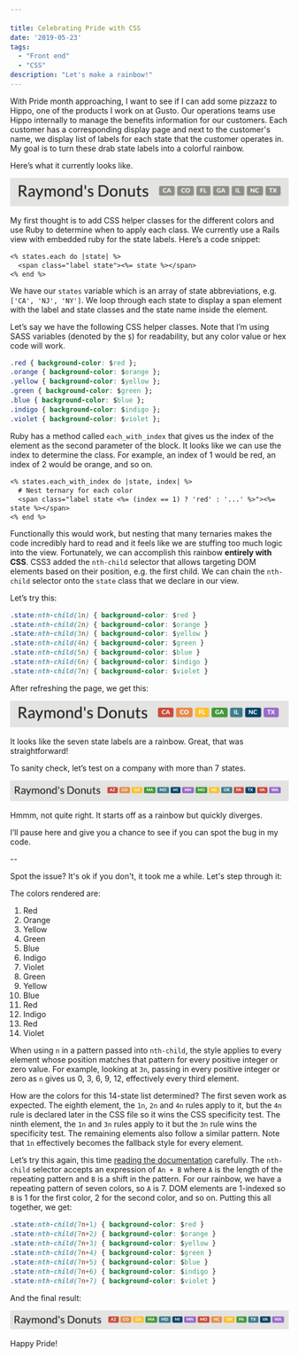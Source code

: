 ```yaml
---

title: Celebrating Pride with CSS
date: '2019-05-23'
tags:
  - "Front end"
  - "CSS"
description: "Let's make a rainbow!"
---
```


With Pride month approaching, I want to see if I can add some pizzazz to Hippo, one of the  products I work on at Gusto. Our operations teams use Hippo internally to manage the benefits information for our customers. Each customer has a corresponding display page and next to the customer's name, we display list of labels for each state that the customer operates in. My goal is to turn these drab state labels into a colorful rainbow.

Here’s what it currently looks like.

![State labels](/state-labels-gray.png)

My first thought is to add CSS helper classes for the different colors and use Ruby to determine when to apply each class. We currently use a Rails view with embedded ruby for the state labels. Here’s a code snippet:

```erb
<% states.each do |state| %>
  <span class="label state"><%= state %></span>
<% end %>
```

We have our `states` variable which is an array of state abbreviations, e.g. `['CA', 'NJ', 'NY']`. We loop through each state to display a span element with the label and state classes and the state name inside the element.

Let’s say we have the following CSS helper classes. Note that I’m using SASS variables (denoted by the `$`) for readability, but any color value or hex code will work.

```css
.red { background-color: $red };
.orange { background-color: $orange };
.yellow { background-color: $yellow };
.green { background-color: $green };
.blue { background-color: $blue };
.indigo { background-color: $indigo };
.violet { background-color: $violet };
```

Ruby has a method called `each_with_index` that gives us the index of the element as the second parameter of the block. It looks like we can use the index to determine the class. For example, an index of 1 would be red, an index of 2 would be orange, and so on.

```erb
<% states.each_with_index do |state, index| %>
  # Nest ternary for each color
  <span class="label state <%= (index == 1) ? 'red' : '...' %>"><%= state %></span>
<% end %>
```

Functionally this would work, but nesting that many ternaries makes the code incredibly hard to read and it feels like we are stuffing too much logic into the view. Fortunately, we can accomplish this rainbow **entirely with CSS**. CSS3 added the `nth-child` selector that allows targeting DOM elements based on their position, e.g. the first child. We can chain the `nth-child` selector onto the `state` class that we declare in our view.

Let’s try this:

```css
.state:nth-child(1n) { background-color: $red }
.state:nth-child(2n) { background-color: $orange }
.state:nth-child(3n) { background-color: $yellow }
.state:nth-child(4n) { background-color: $green }
.state:nth-child(5n) { background-color: $blue }
.state:nth-child(6n) { background-color: $indigo }
.state:nth-child(7n) { background-color: $violet }
```

After refreshing the page, we get this:

![State labels](/state-labels-rainbow-7.png)

It looks like the seven state labels are a rainbow. Great, that was straightforward!

To sanity check, let’s test on a company with more than 7 states.

![State labels](/state-labels-off-rainbow.png)

Hmmm, not quite right. It starts off as a rainbow but quickly diverges.

I’ll pause here and give you a chance to see if you can spot the bug in my code.

--

Spot the issue? It's ok if you don't, it took me a while. Let's step through it:

The colors rendered are:
1. Red
2. Orange
3. Yellow
4. Green
5. Blue
6. Indigo
7. Violet
8. Green
9. Yellow
10. Blue
11. Red
12. Indigo
13. Red
14. Violet

When using `n` in a pattern passed into `nth-child`, the style applies to every element whose position matches that pattern for every positive integer or zero value. For example, looking at `3n`, passing in every positive integer or zero as `n` gives us 0, 3, 6, 9, 12, effectively every third element. 

How are the colors for this 14-state list determined? The first seven work as expected. The eighth element, the `1n`, `2n` and `4n` rules apply to it, but the `4n` rule is declared later in the CSS file so it wins the CSS specificity test. The ninth element, the `1n` and `3n` rules apply to it but the `3n` rule wins the specificity test. The remaining elements also follow a similar pattern. Note that `1n` effectively becomes the fallback style for every element.

Let’s try this again, this time <a href="https://developer.mozilla.org/en-US/docs/Web/CSS/:nth-child" target="_blank">reading the documentation</a> carefully. The `nth-child` selector accepts an expression of `An + B` where `A` is the length of the repeating pattern and `B` is a shift in the pattern. For our rainbow, we have a repeating pattern of seven colors, so `A` is 7. DOM elements are 1-indexed so `B` is 1 for the first color, 2 for the second color, and so on. Putting this all together, we get:

```css
.state:nth-child(7n+1) { background-color: $red }
.state:nth-child(7n+2) { background-color: $orange }
.state:nth-child(7n+3) { background-color: $yellow }
.state:nth-child(7n+4) { background-color: $green }
.state:nth-child(7n+5) { background-color: $blue }
.state:nth-child(7n+6) { background-color: $indigo }
.state:nth-child(7n+7) { background-color: $violet }
```

And the final result:

![State labels](/state-labels-final-rainbow.png)

Happy Pride!
